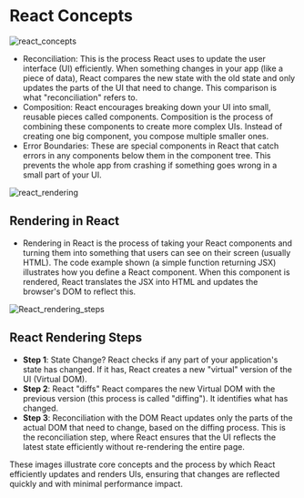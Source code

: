 # React Concepts

![react_concepts](react_concepts.png)
- Reconciliation: This is the process React uses to update the user interface (UI) efficiently. When something changes in your app (like a piece of data), React compares the new state with the old state and only updates the parts of the UI that need to change. This comparison is what "reconciliation" refers to.
- Composition: React encourages breaking down your UI into small, reusable pieces called components. Composition is the process of combining these components to create more complex UIs. Instead of creating one big component, you compose multiple smaller ones.
- Error Boundaries: These are special components in React that catch errors in any components below them in the component tree. This prevents the whole app from crashing if something goes wrong in a small part of your UI.

![react_rendering](react_rendering.png)
## Rendering in React
- Rendering in React is the process of taking your React components and turning them into something that users can see on their screen (usually HTML). The code example shown (a simple function returning JSX) illustrates how you define a React component. When this component is rendered, React translates the JSX into HTML and updates the browser's DOM to reflect this.

![React_rendering_steps](React_rendering_steps.png)

## React Rendering Steps
- **Step 1**: State Change?
React checks if any part of your application's state has changed. If it has, React creates a new "virtual" version of the UI (Virtual DOM).
- **Step 2**: React "diffs"
React compares the new Virtual DOM with the previous version (this process is called "diffing"). It identifies what has changed.
- **Step 3**: Reconciliation with the DOM
React updates only the parts of the actual DOM that need to change, based on the diffing process. This is the reconciliation step, where React ensures that the UI reflects the latest state efficiently without re-rendering the entire page.

These images illustrate core concepts and the process by which React efficiently updates and renders UIs, ensuring that changes are reflected quickly and with minimal performance impact.